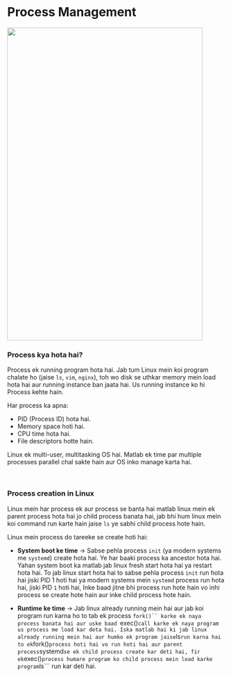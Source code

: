 # Process Management

<img src="https://drive.google.com/uc?export=view&id=1GjwR2D_h0kBch3bBB4LXWkXBsdsJkaGr" width="450" height="720">

<br>

### Process kya hota hai?

Process ek running program hota hai. Jab tum Linux mein koi program chalate ho (jaise ```ls```, ```vim```, ```nginx```), toh wo disk se uthkar memory mein load hota hai aur running instance ban jaata hai. Us running instance ko hi Process kehte hain.

Har process ka apna:
- PID (Process ID) hota hai.
- Memory space hoti hai.
- CPU time hota hai.
- File descriptors hotte hain.

Linux ek multi-user, multitasking OS hai. Matlab ek time par multiple processes parallel chal sakte hain aur OS inko manage karta hai.

<br>

### Process creation in Linux

Linux mein har process ek aur process se banta hai matlab linux mein ek parent process hota hai jo child process banata hai, jab bhi hum linux mein koi command run karte hain jaise ```ls``` ye sabhi child process hote hain.

Linux mein process do tareeke se create hoti hai:
- **System boot ke time** → Sabse pehla process ```init``` (ya modern systems me ```systemd```) create hota hai. Ye har baaki process ka ancestor hota hai. Yahan system boot ka matlab jab linux fresh start hota hai ya restart hota hai. To jab linux start hota hai to sabse pehla process ```init``` run hota hai jiski PID 1 hoti hai ya modern systems mein ```systemd``` process run hota hai, jiski PID ```1``` hoti hai, Inke baad jitne bhi process run hote hain vo inhi process se create hote hain aur inke child process hote hain.

- **Runtime ke time** → Jab linux already running mein hai aur jab koi program run karna ho to tab ek process ```fork()`` karke ek naya process banata hai aur uske baad ```exec()``` call karke ek naya program us process me load kar deta hai. Iska matlab hai ki jab linux already running mein hai aur humko ek program jaise ```ls``` run karna hai to ek ```fork()``` process hoti hai vo run hoti hai aur parent process ```systemd``` se ek child process create kar deti hai, fir ek ```exec()``` process humare program ko child process mein load karke program ```ls``` run kar deti hai.

